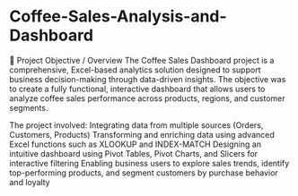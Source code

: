 # Coffee-Sales-Analysis-and-Dashboard


📌 Project Objective / Overview
The Coffee Sales Dashboard project is a comprehensive, Excel-based analytics solution designed to support business decision-making through data-driven insights. The objective was to create a fully functional, interactive dashboard that allows users to analyze coffee sales performance across products, regions, and customer segments.

The project involved:
Integrating data from multiple sources (Orders, Customers, Products)
Transforming and enriching data using advanced Excel functions such as XLOOKUP and INDEX-MATCH
Designing an intuitive dashboard using Pivot Tables, Pivot Charts, and Slicers for interactive filtering
Enabling business users to explore sales trends, identify top-performing products, and segment customers by purchase behavior and loyalty

